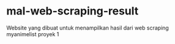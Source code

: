 # mal-web-scraping-result
Website yang dibuat untuk menampilkan hasil dari web scraping myanimelist proyek 1
